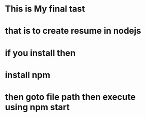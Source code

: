 # This is My final tast

# that is to create resume in nodejs
# if you install then
# install npm
# then goto file path then execute using npm start
